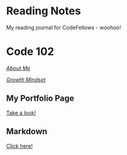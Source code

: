 # Reading Notes

My reading journal for CodeFellows - woohoo!

# Code 102

[*About Me*](https://jenran24.github.io/reading-notes/About_Me.html)

[*Growth Mindset*](https://jenran24.github.io/reading-notes/GrowthMindset.html)

## My Portfolio Page

[Take a look!](https://github.com/jenran24) 

## Markdown

[Click here!](https://jenran24.github.io/reading-notes/Markdown.html)
